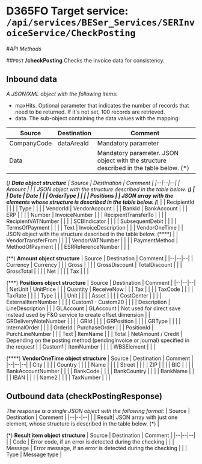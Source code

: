 # D365FO Target service: `/api/services/BESer_Services/SERInvoiceService/CheckPosting`

#_API Methods_

##`POST` **/checkPosting**
Checks the invoice data for consistency.

## Inbound data

_A JSON/XML object with the following items:_
- maxHits. Optional parameter that indicates the number of records that need to be returned. If it's not set, 100 records are retrieved.
- data. The sub-object containing the data values with the mapping:

| Source | Destination | Comment |
|--|--|--|
| CompanyCode | dataAreaId | Mandatory parameter |
| Data | | Mandatory parameter. JSON object with the structure described in the table below. (*) |

(*) <b>Data object structure</b>
| Source | Destination | Comment |
|--|--|--|
| Amount | | | JSON object with the structure described in the table below. (**)  |
| Date | Date | |
| OrderType | | |
| Positions | | JSON array with the elements whose structure is described in the table below. (***) |
| RecipientId | | |
| Type | | |
| VendorId | VendorAccount | |
| BankId | BankAccount | |
| ERP | | |
| Number | InvoiceNumber | |
| RecipientTransferTo | | |
| RecipientVATNumber | | |
| SCBIndicator | | |
| SubsequentDebit | | |
| TermsOfPayment | | |
| Text | InvoiceDescription | |
| VendorOneTime | | JSON object with the structure described in the table below. (****) |
| VendorTransferFrom | | |
| VendorVATNumber | | |
| PaymentMethod | MethodOfPayment | |
| ESRReferenceNumber | | |

(**) <b>Amount object structure</b>
| Source | Destination | Comment |
|--|--|--|
| Currency | Currency | |
| Gross | | |
| GrossDiscount | TotalDiscount | |
| GrossTotal | | |
| Net | | |
| Tax | | |

(***) <b>Positions object structure</b>
| Source | Destination | Comment |
|--|--|--|
| NetUnit | UnitPrice | |
| Quantity | ReceiveNow | |
| Tax | | |
| TaxCode | | |
| TaxRate | | |
| Type | | |
| Unit | | |
| Asset | | |
| CostCenter | | |
| ExternalItemNumber | | |
| Custom1 - Custom20 | | |
| Description | LineDescription | |
| GLAccount | GLAccount | Not used for direct save instead used by F&O service to create offset dimension |
| GRDeliveryNoteNumber | | |
| GRId | | |
| GRPosition | | |
| GRType | | |
| InternalOrder | | |
| OrderId | PurchaseOrder | |
| PositionId | PurchLineNumber | |
| Text | ItemName | |
| Total | NetAmount / Credit | Depending on the posting method (pendingInvoice or journal) specified in the request |
| Custom1 | ItemNumber | | |
| WBSElement | | |

(****) <b>VendorOneTime object structure</b>
| Source | Destination | Comment |
|--|--|--|
| City | | |
| Country | | |
| Name | | |
| Street | | |
| ZIP | | |
| BIC | | |
| BankAccountNumber | | |
| BankCode | | |
| BankCountry | | |
| BankName | | |
| IBAN | | |
| Name2 | | |
| TaxNumber | | |

## Outbound data (checkPostingResponse)
_The response is a single JSON object with the following format:_
| Source | Destination  | Comment |
|--|--|--|
| | Result| JSON array with just one element, whose structure is described in the table below. (*) |

(*) <b>Result item object structure</b>
| Source | Destination | Comment |
|--|--|--|
| | Code | Error code, if an error is detected during the checking |
| | Message | Error message, if an error is detected during the checking |
| | Type | Message type |